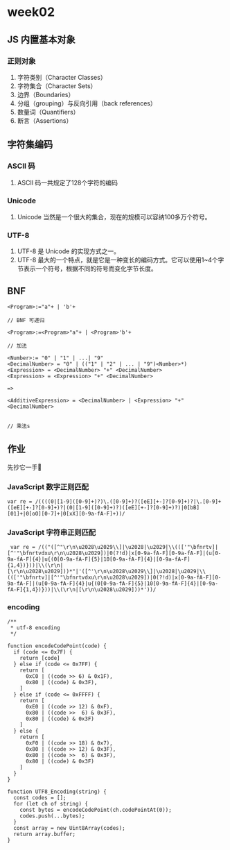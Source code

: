 # week02
## JS 内置基本对象
### 正则对象
1. 字符类别（Character Classes）
2. 字符集合（Character Sets）
3. 边界（Boundaries）
4. 分组（grouping）与反向引用（back references）
5. 数量词（Quantifiers）
6. 断言（Assertions）

## 字符集编码
### ASCII 码
1. ASCII 码一共规定了128个字符的编码
### Unicode
1. Unicode 当然是一个很大的集合，现在的规模可以容纳100多万个符号。
### UTF-8
1. UTF-8 是 Unicode 的实现方式之一。
2. UTF-8 最大的一个特点，就是它是一种变长的编码方式。它可以使用1~4个字节表示一个符号，根据不同的符号而变化字节长度。

## BNF
```
<Program>:="a"+ | 'b'+

// BNF 可递归

<Program>:=<Program>"a"+ | <Program>'b'+

// 加法

<Number>:= "0" | "1" | ...| "9"
<DecimalNumber> = "0" | (("1" | "2" | ... | "9")<Number>*)
<Expression> = <DecimalNumber> "+" <DecimalNumber>
<Expression> = <Expression> "+" <DecimalNumber>

=>

<AdditiveExpression> = <DecimalNumber> | <Expression> "+" <DecimalNumber>


// 乘法s
```

## 作业
先抄它一手🤢
### JavaScript 数字正则匹配
```
var re = /((((0|[1-9]([0-9]+)?)\.([0-9]+)?([eE][+-]?[0-9]+)?|\.[0-9]+([eE][+-]?[0-9]+)?|(0|[1-9]([0-9]+)?)([eE][+-]?[0-9]+)?)|0[bB][01]+|0[oO][0-7]+|0[xX][0-9a-fA-F]+))/
```
### JavaScript 字符串正则匹配
```
 var re = /(("([^"\r\n\u2028\u2029\\]|\u2028|\u2029|\\((['"\bfnrtv]|[^'"\bfnrtvdxu\r\n\u2028\u2029])|0(?!d)|x[0-9a-fA-F][0-9a-fA-F]|(u[0-9a-fA-F]{4}|u{(0[0-9a-fA-F]{5}|10[0-9a-fA-F]{4}|[0-9a-fA-F]{1,4})}))|\\(\r\n|[\r\n\u2028\u2029]))*"|'([^'\r\n\u2028\u2029\\]|\u2028|\u2029|\\((['"\bfnrtv]|[^'"\bfnrtvdxu\r\n\u2028\u2029])|0(?!d)|x[0-9a-fA-F][0-9a-fA-F]|(u[0-9a-fA-F]{4}|u{(0[0-9a-fA-F]{5}|10[0-9a-fA-F]{4}|[0-9a-fA-F]{1,4})}))|\\(\r\n|[\r\n\u2028\u2029]))*'))/
```

### encoding
```
/**
 * utf-8 encoding
 */

function encodeCodePoint(code) {
  if (code <= 0x7F) {
    return [code]
  } else if (code <= 0x7FF) {
    return [
      0xC0 | ((code >> 6) & 0x1F),
      0x80 | ((code) & 0x3F),
    ]
  } else if (code <= 0xFFFF) {
    return [
      0xE0 | ((code >> 12) & 0xF),
      0x80 | ((code >>  6) & 0x3F),
      0x80 | ((code) & 0x3F)
    ]
  } else {
    return [
      0xF0 | ((code >> 18) & 0x7),
      0x80 | ((code >> 12) & 0x3F),
      0x80 | ((code >>  6) & 0x3F),
      0x80 | ((code) & 0x3F)
    ]
  }
}

function UTF8_Encoding(string) {
  const codes = [];
  for (let ch of string) {
    const bytes = encodeCodePoint(ch.codePointAt(0));
    codes.push(...bytes);
  }
  const array = new Uint8Array(codes);
  return array.buffer;
}
```
